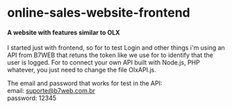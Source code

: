 # online-sales-website-frontend
<h4>A website with features similar to OLX</h4>

I started just with frontend, so for to test Login and other things i'm using an API from B7WEB that retuns the token like we use for to identify that the user is logged.
For to connect your own API built with Node.js, PHP whatever, you just need to change the file OlxAPI.js.

The email and password that works for test in the API:<br/>
email: suporte@b7web.com.br
<br/>
password: 12345

